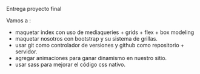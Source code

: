 Entrega proyecto final

Vamos a :
* maquetar index con uso de mediaqueries + grids + flex + box modeling
* maquetar nosotros con bootstrap y su sistema de grillas.
* usar git como controlador de versiones y github como repositorio + servidor.
* agregar animaciones para ganar dinamismo en nuestro sitio.
* usar sass para mejorar el código css nativo.